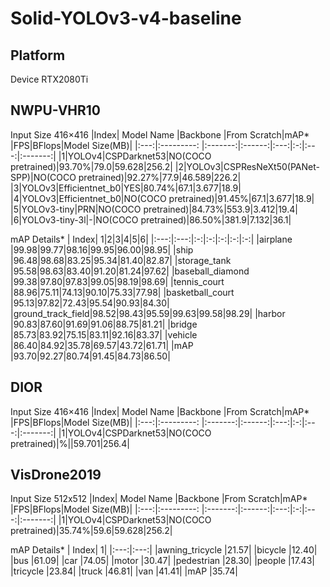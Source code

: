 # Solid-YOLOv3-v4-baseline
## Platform
Device RTX2080Ti

## NWPU-VHR10
Input Size 416×416
|Index| Model Name |Backbone |From Scratch|mAP* |FPS|BFlops|Model Size(MB)|
|:---:|:---------: |:-------:|:------:|:---:|:-:|:---:|:-------:|
|1|YOLOv4|CSPDarknet53|NO(COCO pretrained)|93.70%|79.0|59.628|256.2|
|2|YOLOv3|CSPResNeXt50(PANet-SPP)|NO(COCO pretrained)|92.27%|77.9|46.589|226.2|
|3|YOLOv3|Efficientnet_b0|YES|80.74%|67.1|3.677|18.9|
|4|YOLOv3|Efficientnet_b0|NO(COCO pretrained)|91.45%|67.1|3.677|18.9|
|5|YOLOv3-tiny|PRN|NO(COCO pretrained)|84.73%|553.9|3.412|19.4|
|6|YOLOv3-tiny-3l|-|NO(COCO pretrained)|86.50%|381.9|7.132|36.1|


mAP Details*
| Index| 1|2|3|4|5|6|
|:---:|:---:|:-:|:-:|:-:|:-:|:-:|
|airplane          |99.98|99.77|98.16|99.95|96.00|98.95|
|ship              |96.48|98.68|83.25|95.34|81.40|82.87|
|storage_tank      |95.58|98.63|83.40|91.20|81.24|97.62|
|baseball_diamond  |99.38|97.80|97.83|99.05|98.19|98.69|
|tennis_court      |88.96|75.11|74.13|90.10|75.33|77.98|
|basketball_court  |95.13|97.82|72.43|95.54|90.93|84.30|
|ground_track_field|98.52|98.43|95.59|99.63|99.58|98.29|
|harbor            |90.83|87.60|91.69|91.06|88.75|81.21|
|bridge            |85.73|83.92|75.15|83.11|92.16|83.37|
|vehicle           |86.40|84.92|35.78|69.57|43.72|61.71|
|mAP               |93.70|92.27|80.74|91.45|84.73|86.50|


## DIOR
Input Size 416×416
|Index| Model Name |Backbone |From Scratch|mAP* |FPS|BFlops|Model Size(MB)|
|:---:|:---------: |:-------:|:------:|:---:|:-:|:---:|:-------:|
|1|YOLOv4|CSPDarknet53|NO(COCO pretrained)|%||59.701|256.4|


## VisDrone2019
Input Size 512x512
|Index| Model Name |Backbone |From Scratch|mAP* |FPS|BFlops|Model Size(MB)|
|:---:|:---------: |:-------:|:------:|:---:|:-:|:---:|:-------:|
|1|YOLOv4|CSPDarknet53|NO(COCO pretrained)|35.74%|59.6|59.628|256.2|

mAP Details*
| Index| 1|
|:---:|:---:|
|awning_tricycle   |21.57|
|bicycle           |12.40|
|bus               |61.09|
|car               |74.05|
|motor             |30.47|
|pedestrian        |28.30|
|people            |17.43|
|tricycle          |23.84|
|truck             |46.81|
|van               |41.41|
|mAP               |35.74|

